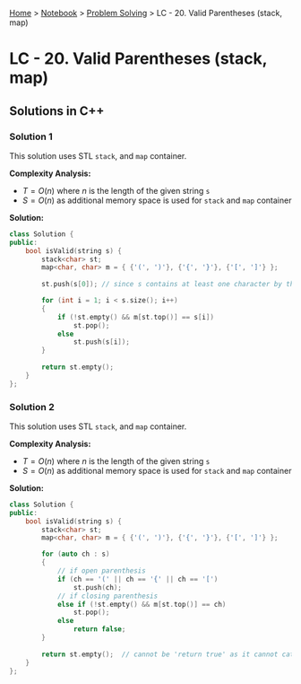 <a href="../../">Home</a> > <a href="../notebook">Notebook</a> > <a href="./">Problem Solving</a> > LC - 20. Valid Parentheses (stack, map)

# LC - 20. Valid Parentheses (stack, map)



## Solutions in C++

### Solution 1

This solution uses STL `stack`, and `map` container.

**Complexity Analysis:**

*  $T = O(n)$ where $n$ is the length of the given string `s`
*  $S = O(n)$ as additional memory space is used for `stack` and `map` container

**Solution:**

```cpp
class Solution {
public:
    bool isValid(string s) {
        stack<char> st;
        map<char, char> m = { {'(', ')'}, {'{', '}'}, {'[', ']'} };        
    
        st.push(s[0]); // since s contains at least one character by the constraints

        for (int i = 1; i < s.size(); i++)
        {
            if (!st.empty() && m[st.top()] == s[i])
                st.pop();
            else
                st.push(s[i]);
        }       
        
        return st.empty();
    }
};
```



### Solution 2

This solution uses STL `stack`, and `map` container. 

**Complexity Analysis:**

*  $T = O(n)$ where $n$ is the length of the given string `s`
*  $S = O(n)$ as additional memory space is used for `stack` and `map` container

**Solution:**

```cpp
class Solution {
public:
    bool isValid(string s) {
        stack<char> st;
        map<char, char> m = { {'(', ')'}, {'{', '}'}, {'[', ']'} };     

        for (auto ch : s)
        {
            // if open parenthesis
            if (ch == '(' || ch == '{' || ch == '[')
                st.push(ch);
            // if closing parenthesis 
            else if (!st.empty() && m[st.top()] == ch)
                st.pop();
            else
                return false;
        }
        
        return st.empty();	// cannot be 'return true' as it cannot catch "[" like case
    }
};
```

